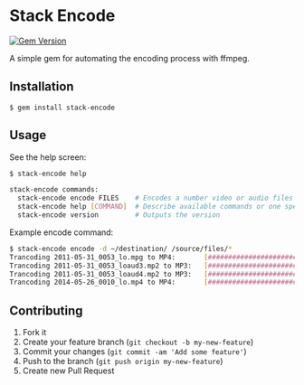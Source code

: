# Stack Encode

[![Gem Version](https://badge.fury.io/rb/stack-encode.svg)](http://badge.fury.io/rb/stack-encode)

A simple gem for automating the encoding process with ffmpeg.

## Installation

    $ gem install stack-encode

## Usage

See the help screen:

```bash
$ stack-encode help

stack-encode commands:
  stack-encode encode FILES    # Encodes a number video or audio files
  stack-encode help [COMMAND]  # Describe available commands or one specific command
  stack-encode version         # Outputs the version
```

Example encode command:

```bash
$ stack-encode encode -d ~/destination/ /source/files/*
Trancoding 2011-05-31_0053_lo.mpg to MP4:	    [#################################] 100%
Trancoding 2011-05-31_0053_loaud3.mp2 to MP3:	[#################################] 100%
Trancoding 2011-05-31_0053_loaud4.mp2 to MP3:	[#################################] 100%
Trancoding 2014-05-26_0010_lo.mp4 to MP4:	    [#################################] 100%
```

## Contributing

1. Fork it
2. Create your feature branch (`git checkout -b my-new-feature`)
3. Commit your changes (`git commit -am 'Add some feature'`)
4. Push to the branch (`git push origin my-new-feature`)
5. Create new Pull Request
